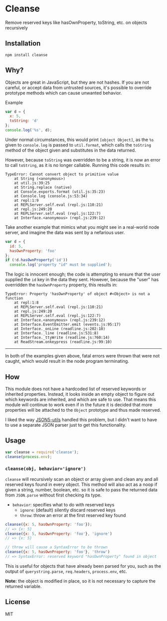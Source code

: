 Cleanse
=======

Remove reserved keys like hasOwnProperty, toString, etc. on objects recursively

Installation
------------

    npm install cleanse

Why?
----

Objects are great in JavaScript, but they are not hashes.  If you are not
careful, or accept data from untrusted sources, it's possible to override
prototype methods which can cause unwanted behavior.

Example

``` js
var d = {
  x: 5,
  toString: 'd'
};
console.log('%s', d);
```

Under normal circumstances, this would print `[object Object]`, as the `%s` given
to `console.log` is passed to `util.format`, which calls the `toString` method
of the object given and substitutes in the data returned.

However, because `toString` was overridden to be a string, it is now an error to
call `toString`, as it is no longer callable.  Running this code results in:

```
TypeError: Cannot convert object to primitive value
    at String (<anonymous>)
    at util.js:39:25
    at String.replace (native)
    at Console.exports.format (util.js:35:23)
    at Console.log (console.js:53:34)
    at repl:1:9
    at REPLServer.self.eval (repl.js:110:21)
    at repl.js:249:20
    at REPLServer.self.eval (repl.js:122:7)
    at Interface.<anonymous> (repl.js:239:12)
```

Take another example that mimics what you might see in a real-world node
server, and imagine the data was sent by a nefarious user.

``` js
var d = {
  id: 5,
  hasOwnProperty: 'foo'
};
if (!d.hasOwnProperty('id'))
  console.log('property "id" must be supplied');
```

The logic is innocent enough; the code is attempting to ensure that the
user supplied the `id` key in the data they sent.  However, because the
"user" has overridden the `hasOwnProperty` property, this results in:

```
TypeError: Property 'hasOwnProperty' of object #<Object> is not a function
    at repl:1:8
    at REPLServer.self.eval (repl.js:110:21)
    at repl.js:249:20
    at REPLServer.self.eval (repl.js:122:7)
    at Interface.<anonymous> (repl.js:239:12)
    at Interface.EventEmitter.emit (events.js:95:17)
    at Interface._onLine (readline.js:202:10)
    at Interface._line (readline.js:531:8)
    at Interface._ttyWrite (readline.js:760:14)
    at ReadStream.onkeypress (readline.js:99:10)
```

---

In both of the examples given above, fatal errors were thrown that were not caught,
which would result in the node program terminating.

How
---

This module does not have a hardcoded list of reserved
keywords or inherited properties.  Instead, it looks inside an empty object
to figure out which keywords are inherited, and which are safe to use.  That
means this module will continue to work even if in the future it is decided
that more properties will be attached to the `Object` prototype and thus
made reserved.

I liked the way [JSON5-utils](https://github.com/rlidwka/json5-utils)
handled this problem, but I didn't want to have to use a separate JSON
parser just to get this functionality.

Usage
-----

``` js
var cleanse = require('cleanse');
cleanse(process.env);
```

### `cleanse(obj, behavior='ignore')`

`cleanse` will recursively scan an object or array given and clean any and all
reserved keys found in every object.  This method will also act as a noop if given
a string, number, boolean, etc. so it is safe to pass the returned data from
`JSON.parse` without first checking its type.

- `behavior`: specifies what to do with reserved keys
  - `ignore`: (default) silently discard reserved keys
  - `throw`: throw an error at the first reserved key found

``` js
cleanse({x: 5, hasOwnProperty: 'foo'});
// => {x: 5}
cleanse({x: 5, hasOwnProperty: 'foo'}, 'ignore')
// => {x: 5}

// throw will cause a SyntaxError to be thrown
cleanse({x: 5, hasOwnProperty: 'foo'}, 'throw')
// => SyntaxError: reserved keyword "hasOwnProperty" found in object
```

This is useful for objects that have already been parsed for you,
such as the output of `querystring.parse`, `req.headers`, `process.env`, etc.


**Note:** the object is modified in place, so it is not necessary to capture
the returned variable.

License
-------

MIT
